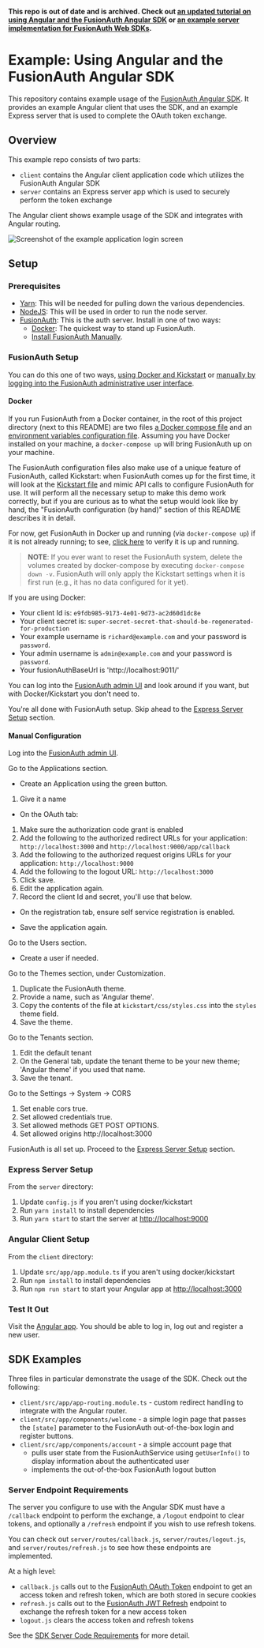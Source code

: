 **This repo is out of date and is archived. Check out [an updated tutorial on using Angular and the FusionAuth Angular SDK](https://github.com/FusionAuth/fusionauth-quickstart-javascript-angular-web) or [an example server implementation for FusionAuth Web SDKs](https://github.com/FusionAuth/fusionauth-javascript-sdk-express).**

# Example: Using Angular and the FusionAuth Angular SDK

This repository contains example usage of the [FusionAuth Angular SDK](https://github.com/FusionAuth/fusionauth-angular-sdk). It provides an example Angular client that uses the SDK, and an example Express server that is used to complete the OAuth token exchange.


## Overview

This example repo consists of two parts:

- `client` contains the Angular client application code which utilizes the FusionAuth Angular SDK
- `server` contains an Express server app which is used to securely perform the token exchange

The Angular client shows example usage of the SDK and integrates with Angular routing.

![Screenshot of the example application login screen](images/angular-sdk-example-screenshot.png)

## Setup

### Prerequisites
- [Yarn](https://classic.yarnpkg.com/lang/en/): This will be needed for pulling down the various dependencies.
- [NodeJS](https://nodejs.org/en/): This will be used in order to run the node server.
- [FusionAuth](https://fusionauth.io): This is the auth server. Install in one of two ways:
  - [Docker](https://www.docker.com): The quickest way to stand up FusionAuth.
  - [Install FusionAuth Manually](https://fusionauth.io/docs/v1/tech/installation-guide/).

### FusionAuth Setup

You can do this one of two ways, [using Docker and Kickstart](#docker) or [manually by logging into the FusionAuth administrative user interface](#manual-configuration).

#### Docker

If you run FusionAuth from a Docker container, in the root of this project directory (next to this README) are two files [a Docker compose file](./docker-compose.yml) and an [environment variables configuration file](./.env). Assuming you have Docker installed on your machine, a `docker-compose up` will bring FusionAuth up on your machine.

The FusionAuth configuration files also make use of a unique feature of FusionAuth, called Kickstart: when FusionAuth comes up for the first time, it will look at the [Kickstart file](./kickstart/kickstart.json) and mimic API calls to configure FusionAuth for use. It will perform all the necessary setup to make this demo work correctly, but if you are curious as to what the setup would look like by hand, the "FusionAuth configuration (by hand)" section of this README describes it in detail.

For now, get FusionAuth in Docker up and running (via `docker-compose up`) if it is not already running; to see, [click here](http://localhost:9011/) to verify it is up and running.

> **NOTE**: If you ever want to reset the FusionAuth system, delete the volumes created by docker-compose by executing `docker-compose down -v`. FusionAuth will only apply the Kickstart settings when it is first run (e.g., it has no data configured for it yet).

If you are using Docker:

* Your client Id is: `e9fdb985-9173-4e01-9d73-ac2d60d1dc8e`
* Your client secret is: `super-secret-secret-that-should-be-regenerated-for-production`
* Your example username is `richard@example.com` and your password is `password`.
* Your admin username is `admin@example.com` and your password is `password`.
* Your fusionAuthBaseUrl is 'http://localhost:9011/'

You can log into the [FusionAuth admin UI](http://localhost:9011/admin) and look around if you want, but with Docker/Kickstart you don't need to.

You're all done with FusionAuth setup. Skip ahead to the [Express Server Setup](#express-server-setup) section.

#### Manual Configuration

Log into the [FusionAuth admin UI](http://localhost:9011/admin).

Go to the Applications section.

* Create an Application using the green button.

1. Give it a name

* On the OAuth tab:

1. Make sure the authorization code grant is enabled
2. Add the following to the authorized redirect URLs for your application: `http://localhost:3000` and `http://localhost:9000/app/callback`
3. Add the following to the authorized request origins URLs for your application: `http://localhost:9000`
4. Add the following to the logout URL: `http://localhost:3000`
5. Click save.
6. Edit the application again.
7. Record the client Id and secret, you'll use that below.

* On the registration tab, ensure self service registration is enabled.

* Save the application again.

Go to the Users section.

* Create a user if needed.

Go to the Themes section, under Customization.

1. Duplicate the FusionAuth theme.
2. Provide a name, such as 'Angular theme'.
3. Copy the contents of the file at `kickstart/css/styles.css` into the `styles` theme field.
4. Save the theme.

Go to the Tenants section.

1. Edit the default tenant
2. On the General tab, update the tenant theme to be your new theme; 'Angular theme' if you used that name.
3. Save the tenant.

Go to the Settings -> System -> CORS

1. Set enable cors true.
2. Set allowed credentials true.
3. Set allowed methods GET POST OPTIONS.
4. Set allowed origins http://localhost:3000

FusionAuth is all set up. Proceed to the [Express Server Setup](#express-server-setup) section.

### Express Server Setup

From the `server` directory:

1. Update `config.js` if you aren't using docker/kickstart
2. Run `yarn install` to install dependencies
3. Run `yarn start` to start the server at [http://localhost:9000](http://localhost:9000)

### Angular Client Setup
From the `client` directory:
1. Update `src/app/app.module.ts` if you aren't using docker/kickstart
2. Run `npm install` to install dependencies
3. Run `npm run start` to start your Angular app at [http://localhost:3000](http://localhost:3000)

### Test It Out

Visit the [Angular app](http://localhost:3000). You should be able to log in, log out and register a new user.

## SDK Examples

Three files in particular demonstrate the usage of the SDK. Check out the following:

- `client/src/app/app-routing.module.ts` - custom redirect handling to integrate with the Angular router.
- `client/src/app/components/welcome` - a simple login page that passes the `[state]` parameter to the FusionAuth out-of-the-box login and register buttons.
- `client/src/app/components/account` - a simple account page that
  - pulls user state from the FusionAuthService using `getUserInfo()` to display information about the authenticated user
  - implements the out-of-the-box FusionAuth logout button

### Server Endpoint Requirements

The server you configure to use with the Angular SDK must have a `/callback` endpoint to perform the exchange,
a `/logout` endpoint to clear tokens, and optionally a `/refresh` endpoint if you wish to use refresh tokens.

You can check out `server/routes/callback.js`, `server/routes/logout.js`, and `server/routes/refresh.js` to see how these endpoints are
implemented.

At a high level:

- `callback.js` calls out to the [FusionAuth OAuth Token](https://fusionauth.io/docs/v1/tech/oauth/endpoints#token) endpoint to get an access token and refresh token, which are both stored in secure cookies
- `refresh.js` calls out to the [FusionAuth JWT Refresh](https://fusionauth.io/docs/v1/tech/apis/jwt#refresh-a-jwt) endpoint to exchange the refresh token for a new access token
- `logout.js` clears the access token and refresh tokens

See the [SDK Server Code Requirements](https://github.com/FusionAuth/fusionauth-angular-sdk#server-code-requirements) for more detail.
